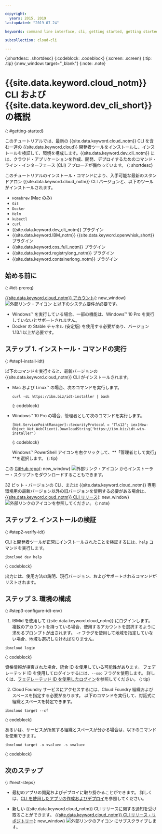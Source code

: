 ```yaml
---

copyright:
  years: 2015, 2019
lastupdated: "2019-07-24"

keywords: command line interface, cli, getting started, getting started with IBM Cloud CLI, getting started with IBM Cloud CLI and developer tools tutorial, IBM Cloud Developer Tools CLI, ibmcloud cli, download cli, ibmcloud dev, cloud cli, dev plugin, dev plug-in, cloud command line, developer tools, dev tools, install cloud cli, getting started cli

subcollection: cloud-cli

---
```


{:shortdesc: .shortdesc}
{:codeblock: .codeblock}
{:screen: .screen}
{:tip: .tip}
{:new_window: target="_blank"}
{:note: .note}

# {{site.data.keyword.cloud_notm}} CLI および {{site.data.keyword.dev_cli_short}} の概説
{: #getting-started}

このチュートリアルでは、最新の {{site.data.keyword.cloud_notm}} CLI を含む一連の {{site.data.keyword.cloud}} 開発者ツールをインストールし、インストールを検証して、環境を構成します。{{site.data.keyword.dev_cli_notm}} には、クラウド・アプリケーションを作成、開発、デプロイするためのコマンド・ライン・インターフェース (CLI) アプローチが備わっています。
{: shortdesc}

このチュートリアルのインストール・コマンドにより、入手可能な最新のスタンドアロン {{site.data.keyword.cloud_notm}} CLI バージョンと、以下のツールがインストールされます。

* `Homebrew` (Mac のみ)
* `Git`
* `Docker`
* `Helm`
* `kubectl`
* `curl`
* {{site.data.keyword.dev_cli_notm}} プラグイン
* {{site.data.keyword.IBM_notm}} {{site.data.keyword.openwhisk_short}} プラグイン
* {{site.data.keyword.cos_full_notm}} プラグイン
* {{site.data.keyword.registrylong_notm}} プラグイン
* {{site.data.keyword.containerlong_notm}} プラグイン

## 始める前に
{: #idt-prereq}

[{{site.data.keyword.cloud_notm}} アカウント](https://cloud.ibm.com/){: new_window} ![外部リンク・アイコン](../icons/launch-glyph.svg "外部リンク・アイコン") と以下のシステム要件が必要です。

* Windows&trade; を実行している場合、一部の機能は、Windows&trade; 10 Pro を実行していないとサポートされません。
* Docker の Stable チャネル (安定版) を使用する必要があり、バージョン 1.13.1 以上が必要です。

## ステップ 1. インストール・コマンドの実行
{: #step1-install-idt}

以下のコマンドを実行すると、最新バージョンの {{site.data.keyword.cloud_notm}} CLI がインストールされます。

* Mac および Linux&trade; の場合、次のコマンドを実行します。
  ```
  curl -sL https://ibm.biz/idt-installer | bash
  ```
  {: codeblock}

* Windows&trade; 10 Pro の場合、管理者として次のコマンドを実行します。
  ```
  [Net.ServicePointManager]::SecurityProtocol = "Tls12"; iex(New-Object Net.WebClient).DownloadString('https://ibm.biz/idt-win-installer')
  ```
  {: codeblock}

  Windows&trade; PowerShell アイコンを右クリックして、**「管理者として実行」**を選択します。
  {: tip}

この [GitHub repo](https://github.com/IBM-Cloud/ibm-cloud-developer-tools){: new_window} ![外部リンク・アイコン](../icons/launch-glyph.svg "外部リンク・アイコン") からインストーラー・スクリプトをダウンロードすることもできます。

32 ビット・バージョンの CLI、または {{site.data.keyword.cloud_notm}} 専用環境用の最新バージョン以外の旧バージョンを使用する必要がある場合は、[{{site.data.keyword.cloud_notm}} CLI リリース](https://github.com/IBM-Cloud/ibm-cloud-cli-release/releases/){: new_window} ![外部リンクのアイコン](../icons/launch-glyph.svg "外部リンクのアイコン")を参照してください。
{: note}

## ステップ 2. インストールの検証
{: #step2-verify-idt}

CLI と開発者ツールが正常にインストールされたことを検証するには、`help` コマンドを実行します。
```
ibmcloud dev help
```
{: codeblock}

出力には、使用方法の説明、現行バージョン、およびサポートされるコマンドがリストされます。

## ステップ 3. 環境の構成
{: #step3-configure-idt-env}

1. IBMid を使用して {{site.data.keyword.cloud_notm}} にログインします。 複数のアカウントを持っている場合、使用するアカウントを選択するように求めるプロンプトが出されます。 `-r` フラグを使用して地域を指定していない場合、地域も選択しなければなりません。
  ```
  ibmcloud login
  ```
  {: codeblock}
  
  資格情報が拒否された場合、統合 ID を使用している可能性があります。 フェデレーテッド ID を使用してログインするには、`--sso` フラグを使用します。 詳しくは、[フェデレーテッド ID を使用したログイン](/docs/iam/federated_id?topic=iam-federated_id#federated_id)を参照してください。
  {: tip}

2. Cloud Foundry サービスにアクセスするには、Cloud Foundry 組織およびスペースを指定する必要があります。 以下のコマンドを実行して、対話式に組織とスペースを特定できます。
  ```
  ibmcloud target --cf
  ```
  {: codeblock}

  あるいは、サービスが所属する組織とスペースが分かる場合は、以下のコマンドを使用できます。
  ```
  ibmcloud target -o <value> -s <value>
  ```
  {: codeblock}

## 次のステップ
{: #next-steps}

* 最初のアプリの開発およびデプロイに取り掛かることができます。 詳しくは、[CLI を使用したアプリの作成およびデプロイ](/docs/apps?topic=creating-apps-create-deploy-app-cli#create-deploy-app-cli)を参照してください。

* 新しい {{site.data.keyword.cloud_notm}} CLI リリースに関する通知を受け取ることができます。 [{{site.data.keyword.cloud_notm}} CLI リリース・リポジトリー](https://github.com/IBM-Cloud/ibm-cloud-cli-release/releases/){: new_window} ![外部リンクのアイコン](../icons/launch-glyph.svg "外部リンクのアイコン") にサブスクライブします。
